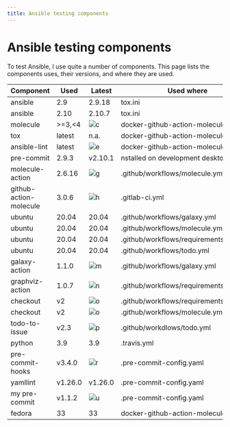 ```yaml
---
title: Ansible testing components
---
```


# Ansible testing components

To test Ansible, I use quite a number of components. This page lists the components uses, their versions, and where they are used.

|Component             |Used   |Latest |Used where                            |
|----------------------|-------|-------|--------------------------------------|
|ansible               |2.9    |2.9.18 |tox.ini                               |
|ansible               |2.10   |2.10.7 |tox.ini                               |
|molecule              |>=3,<4 |![c][c]|docker-github-action-molecule         |
|tox                   |latest |n.a.   |docker-github-action-molecule         |
|ansible-lint          |latest |![e][e]|docker-github-action-molecule         |
|pre-commit            |2.9.3  |v2.10.1|nstalled on development desktop.      |
|molecule-action       |2.6.16 |![g][g]|.github/workflows/molecule.yml        |
|github-action-molecule|3.0.6  |![h][h]|.gitlab-ci.yml                        |
|ubuntu                |20.04  |20.04  |.github/workflows/galaxy.yml          |
|ubuntu                |20.04  |20.04  |.github/workflows/molecule.yml        |
|ubuntu                |20.04  |20.04  |.github/workflows/requirements2png.yml|
|ubuntu                |20.04  |20.04  |.github/workflows/todo.yml            |
|galaxy-action         |1.1.0  |![m][m]|.github/workflows/galaxy.yml          |
|graphviz-action       |1.0.7  |![n][n]|.github/workflows/requirements2png.yml|
|checkout              |v2     |![o][o]|.github/workflows/requirements2png.yml|
|checkout              |v2     |![o][o]|.github/workflows/molecule.yml        |
|todo-to-issue         |v2.3   |![p][p]|.github/workdlows/todo.yml            |
|python                |3.9    |3.9    |.travis.yml                           |
|pre-commit-hooks      |v3.4.0 |![r][r]|.pre-commit-config.yaml               |
|yamllint              |v1.26.0|v1.26.0|.pre-commit-config.yaml               |
|my pre-commit         |v1.1.2 |![u][u]|.pre-commit-config.yaml               |
|fedora                |33     |33     |docker-github-action-molecule         |

[c]: https://img.shields.io/pypi/v/molecule
[e]: https://img.shields.io/github/v/release/ansible-community/ansible-lint
[g]: https://img.shields.io/github/v/release/robertdebock/molecule-action
[h]: https://img.shields.io/github/v/release/robertdebock/docker-github-action-molecule
[m]: https://img.shields.io/github/v/release/robertdebock/galaxy-action
[n]: https://img.shields.io/github/v/release/robertdebock/graphviz-action
[o]: https://img.shields.io/github/v/release/actions/checkout
[p]: https://img.shields.io/github/v/release/alstr/todo-to-issue-action
[r]: https://img.shields.io/github/v/release/pre-commit/pre-commit-hooks
[u]: https://img.shields.io/github/v/release/robertdebock/pre-commit
